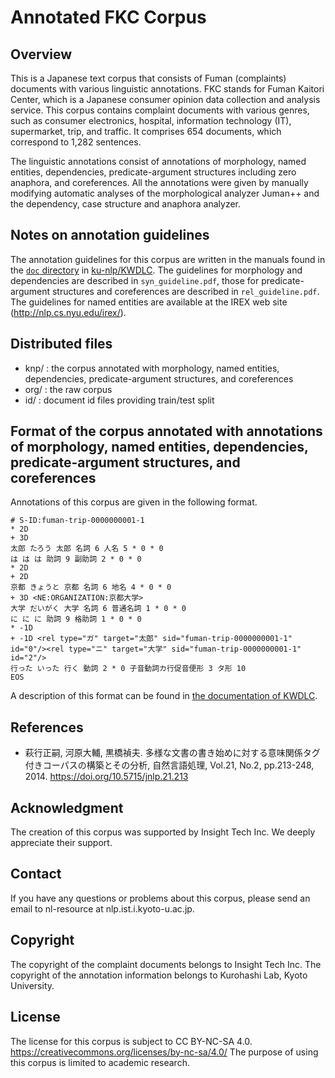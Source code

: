 # Annotated FKC Corpus

## Overview

This is a Japanese text corpus that consists of Fuman (complaints) documents with various linguistic annotations. FKC stands for Fuman Kaitori Center, which is a Japanese consumer opinion data collection and analysis service. This corpus contains complaint documents with various genres, such as consumer electronics, hospital, information technology (IT), supermarket, trip, and traffic. It comprises 654 documents, which correspond to 1,282 sentences.

The linguistic annotations consist of annotations of morphology, named entities, dependencies, predicate-argument structures including zero anaphora, and coreferences. All the annotations were given by manually modifying automatic analyses of the morphological analyzer Juman++ and the dependency, case structure and anaphora analyzer.

## Notes on annotation guidelines

The annotation guidelines for this corpus are written in the manuals found in the [`doc` directory](https://github.com/ku-nlp/KWDLC/tree/master/doc) in [ku-nlp/KWDLC](https://github.com/ku-nlp/KWDLC/).
The guidelines for morphology and dependencies are described in `syn_guideline.pdf`, those for predicate-argument structures and coreferences are described in `rel_guideline.pdf`.
The guidelines for named entities are available at the IREX web site (<http://nlp.cs.nyu.edu/irex/>).

## Distributed files

* knp/ : the corpus annotated with morphology, named entities, dependencies, predicate-argument structures, and coreferences
* org/ : the raw corpus
* id/ : document id files providing train/test split

## Format of the corpus annotated with annotations of morphology, named entities, dependencies, predicate-argument structures, and coreferences

Annotations of this corpus are given in the following format.

```text
# S-ID:fuman-trip-0000000001-1
* 2D
+ 3D
太郎 たろう 太郎 名詞 6 人名 5 * 0 * 0
は は は 助詞 9 副助詞 2 * 0 * 0
* 2D
+ 2D
京都 きょうと 京都 名詞 6 地名 4 * 0 * 0
+ 3D <NE:ORGANIZATION:京都大学>
大学 だいがく 大学 名詞 6 普通名詞 1 * 0 * 0
に に に 助詞 9 格助詞 1 * 0 * 0
* -1D
+ -1D <rel type="ガ" target="太郎" sid="fuman-trip-0000000001-1" id="0"/><rel type="ニ" target="大学" sid="fuman-trip-0000000001-1" id="2"/>
行った いった 行く 動詞 2 * 0 子音動詞カ行促音便形 3 タ形 10
EOS
```

A description of this format can be found in [the documentation of KWDLC](https://github.com/ku-nlp/KWDLC#format-of-the-corpus-annotated-with-annotations-of-morphology-named-entities-dependencies-predicate-argument-structures-and-coreferences).

## References

* 萩行正嗣, 河原大輔, 黒橋禎夫. 多様な文書の書き始めに対する意味関係タグ付きコーパスの構築とその分析, 自然言語処理, Vol.21, No.2, pp.213-248, 2014.
<https://doi.org/10.5715/jnlp.21.213>

## Acknowledgment

The creation of this corpus was supported by Insight Tech Inc. We deeply appreciate their support.

## Contact

If you have any questions or problems about this corpus, please send an email to nl-resource at nlp.ist.i.kyoto-u.ac.jp.

## Copyright

The copyright of the complaint documents belongs to Insight Tech Inc.
The copyright of the annotation information belongs to Kurohashi Lab, Kyoto University.

## License

The license for this corpus is subject to CC BY-NC-SA 4.0.
<https://creativecommons.org/licenses/by-nc-sa/4.0/>
The purpose of using this corpus is limited to academic research.
